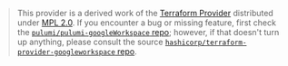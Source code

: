 > This provider is a derived work of the [Terraform Provider](https://github.com/hashicorp/terraform-provider-googleworkspace)
> distributed under [MPL 2.0](https://www.mozilla.org/en-US/MPL/2.0/). If you encounter a bug or missing feature,
> first check the [`pulumi/pulumi-googleWorkspace` repo](https://github.com/pulumi/pulumi-googleWorkspace/issues); however, if that doesn't turn up anything,
> please consult the source [`hashicorp/terraform-provider-googleworkspace` repo](https://github.com/hashicorp/terraform-provider-googleworkspace/issues).
